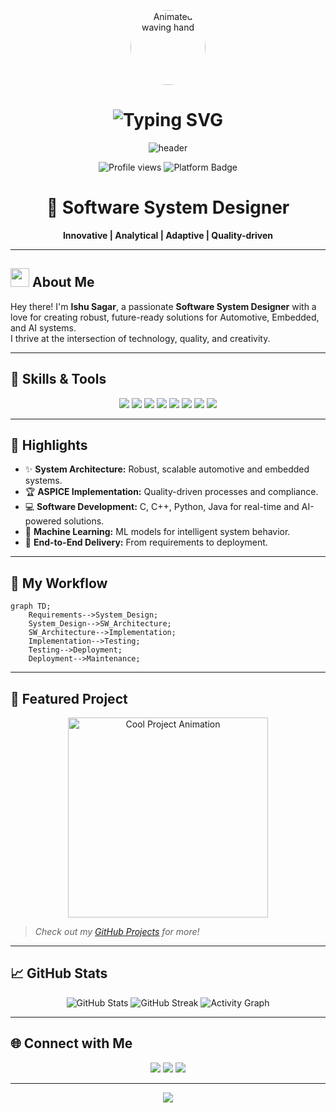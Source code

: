 <p align="center">
  <img src="https://media.giphy.com/media/hvRJCLFzcasrR4ia7z/giphy.gif" width="120" style="border-radius:50%;" alt="Animated waving hand" />
</p>

<h1 align="center">
  <img src="https://readme-typing-svg.demolab.com?font=Fira+Code&weight=700&size=36&pause=1000&color=4A90E2&center=true&width=600&lines=Hi%2C+I'm+Ishu+Sagar;" alt="Typing SVG" />
</h1>

<p align="center">
  <img src="https://capsule-render.vercel.app/api?type=waving&color=gradient&height=120&section=header&text=Welcome%20to%20My%20World!&fontSize=40&fontAlignY=40" alt="header" />
</p>

<p align="center">
  <img src="https://komarev.com/ghpvc/?username=ishusagar-gss8kor&style=flat-square&color=blueviolet" alt="Profile views" />
  <img src="https://img.shields.io/badge/Platform-Automotive%20%7C%20Embedded%20%7C%20AI-green?style=flat-square" alt="Platform Badge" />
</p>

<h1 align="center">🚀 Software System Designer</h1>

<p align="center">
  <b>Innovative | Analytical | Adaptive | Quality-driven</b>
</p>

---

## <img src="https://media.giphy.com/media/3o7aD2saalBwwftBIY/giphy.gif" width="30"> About Me

Hey there! I'm **Ishu Sagar**, a passionate <b>Software System Designer</b> with a love for creating robust, future-ready solutions for Automotive, Embedded, and AI systems.  
I thrive at the intersection of technology, quality, and creativity.

---

## 🚀 Skills & Tools

<p align="center">
  <img src="https://img.shields.io/badge/Requirement%20Engineering-blue?style=for-the-badge" />
  <img src="https://img.shields.io/badge/System%20Designing-orange?style=for-the-badge" />
  <img src="https://img.shields.io/badge/ASPICE-yellowgreen?style=for-the-badge" />
  <img src="https://img.shields.io/badge/ASW%20%2F%20BSW-9cf?style=for-the-badge" />
  <img src="https://img.shields.io/badge/C%20%7C%20C++-informational?style=for-the-badge" />
  <img src="https://img.shields.io/badge/Python-brightgreen?style=for-the-badge" />
  <img src="https://img.shields.io/badge/Java-red?style=for-the-badge" />
  <img src="https://img.shields.io/badge/Machine%20Learning-critical?style=for-the-badge" />
</p>

---

## 🌟 Highlights

- ✨ **System Architecture:** Robust, scalable automotive and embedded systems.
- 🏆 **ASPICE Implementation:** Quality-driven processes and compliance.
- 💻 **Software Development:** C, C++, Python, Java for real-time and AI-powered solutions.
- 🤖 **Machine Learning:** ML models for intelligent system behavior.
- 🚀 **End-to-End Delivery:** From requirements to deployment.

---

## 🔄 My Workflow

```mermaid
graph TD;
    Requirements-->System_Design;
    System_Design-->SW_Architecture;
    SW_Architecture-->Implementation;
    Implementation-->Testing;
    Testing-->Deployment;
    Deployment-->Maintenance;
```

---

## 🎨 Featured Project

<p align="center">
  <img src="https://media.giphy.com/media/26u4cqiYI30juCOGY/giphy.gif" width="320" alt="Cool Project Animation" />
</p>

> *Check out my [GitHub Projects](https://github.com/ishusagar-gss8kor?tab=repositories) for more!*

---

## 📈 GitHub Stats

<p align="center">
  <img src="https://github-readme-stats.vercel.app/api?username=ishusagar-gss8kor&show_icons=true&theme=radical" alt="GitHub Stats" />
  <img src="https://github-readme-streak-stats.herokuapp.com?user=ishusagar-gss8kor&theme=radical" alt="GitHub Streak" />
  <img src="https://github-readme-activity-graph.vercel.app/graph?username=ishusagar-gss8kor&theme=react-dark" alt="Activity Graph" />
</p>

---

## 🌐 Connect with Me

<p align="center">
  <a href="https://linkedin.com/in/ishusagar"><img src="https://img.shields.io/badge/LinkedIn-0077B5.svg?style=for-the-badge&logo=linkedin&logoColor=white"/></a>
  <a href="mailto:ishu.sagar@bosch.com"><img src="https://img.shields.io/badge/Email-D14836?style=for-the-badge&logo=gmail&logoColor=white"/></a>
  <a href="https://github.com/ishusagar-gss8kor"><img src="https://img.shields.io/badge/GitHub-181717.svg?style=for-the-badge&logo=github&logoColor=white"/></a>
</p>

---

<p align="center">
  <img src="https://capsule-render.vercel.app/api?type=waving&color=gradient&height=100&section=footer"/>
</p>
